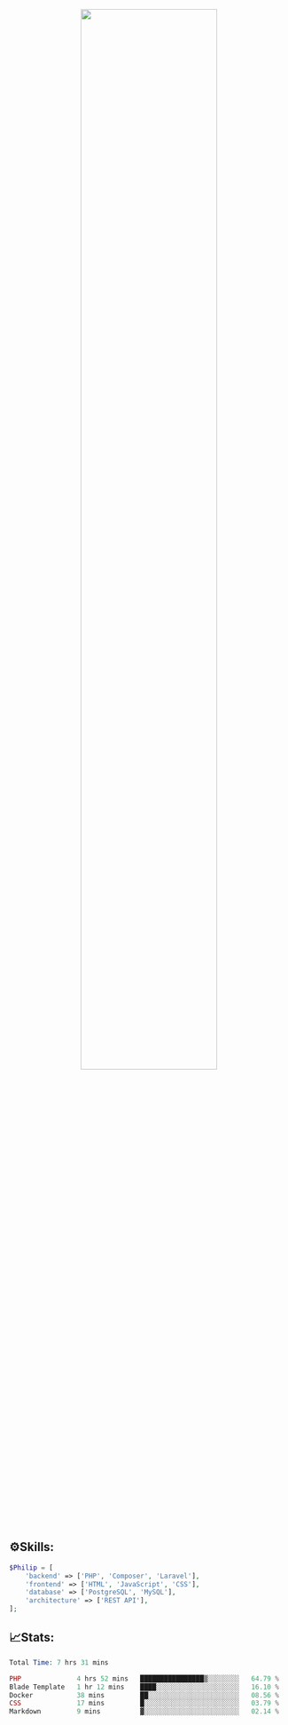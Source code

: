 <div align="center">
<img src="https://readme-typing-svg.demolab.com?font=Inconsolata&weight=500&size=50&duration=4000&pause=300&color=A7A459&center=true&vCenter=true&multiline=true&repeat=false&random=false&width=1300&height=140&lines=Hello,+Привет;I'm+Philip+a+beginner+backend+developer+in+php" width="70%" />
</div>

## ⚙️Skills:
```php
$Philip = [
    'backend' => ['PHP', 'Composer', 'Laravel'],
    'frontend' => ['HTML', 'JavaScript', 'CSS'],
    'database' => ['PostgreSQL', 'MySQL'],
    'architecture' => ['REST API'],
];
```
## 📈Stats:
<!--START_SECTION:waka-->

```PHP
Total Time: 7 hrs 31 mins

PHP              4 hrs 52 mins   ████████████████▒░░░░░░░░   64.79 %
Blade Template   1 hr 12 mins    ████░░░░░░░░░░░░░░░░░░░░░   16.10 %
Docker           38 mins         ██░░░░░░░░░░░░░░░░░░░░░░░   08.56 %
CSS              17 mins         █░░░░░░░░░░░░░░░░░░░░░░░░   03.79 %
Markdown         9 mins          ▓░░░░░░░░░░░░░░░░░░░░░░░░   02.14 %
```

<!--END_SECTION:waka-->

